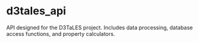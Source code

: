 # d3tales_api
API designed for the D3TaLES project. Includes data processing, database access functions, and property calculators.
